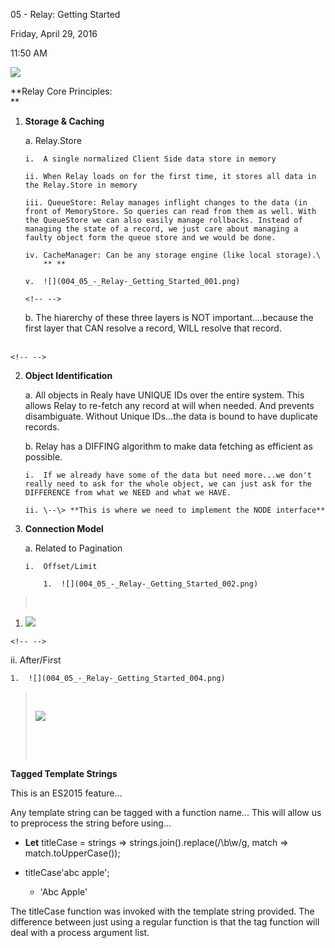 05 - Relay: Getting Started

Friday, April 29, 2016

11:50 AM

![](004_05_-_Relay-_Getting_Started_000.png)

**Relay Core Principles:\
** 

1.  **Storage & Caching**

    a.  Relay.Store

        i.  A single normalized Client Side data store in memory

        ii. When Relay loads on for the first time, it stores all data in the Relay.Store in memory

        iii. QueueStore: Relay manages inflight changes to the data (in front of MemoryStore. So queries can read from them as well. With the QueueStore we can also easily manage rollbacks. Instead of managing the state of a record, we just care about managing a faulty object form the queue store and we would be done.

        iv. CacheManager: Can be any storage engine (like local storage).\
            ** **

        v.  ![](004_05_-_Relay-_Getting_Started_001.png)

    ```{=html}
    <!-- -->
    ```
    b.  The hiarerchy of these three layers is NOT important....because the first layer that CAN resolve a record, WILL resolve that record.\
         

```{=html}
<!-- -->
```
2.  **Object Identification**

    a.  All objects in Realy have UNIQUE IDs over the entire system. This allows Relay to re-fetch any record at will when needed. And prevents disambiguate. Without Unique IDs...the data is bound to have duplicate records.

    b.  Relay has a DIFFING algorithm to make data fetching as efficient as possible.

        i.  If we already have some of the data but need more...we don't really need to ask for the whole object, we can just ask for the DIFFERENCE from what we NEED and what we HAVE.

        ii. \--\> **This is where we need to implement the NODE interface**

3.  **Connection Model**

    a.  Related to Pagination

        i.  Offset/Limit

            1.  ![](004_05_-_Relay-_Getting_Started_002.png)

>  

1.  ![](004_05_-_Relay-_Getting_Started_003.png)

```{=html}
<!-- -->
```
ii. After/First

    1.  ![](004_05_-_Relay-_Getting_Started_004.png)

>  
>
> ![](004_05_-_Relay-_Getting_Started_005.png)
>
>  
>
>  

**Tagged Template Strings**

This is an ES2015 feature...

Any template string can be tagged with a function name... This will allow us to preprocess the string before using...

-   **Let** titleCase = strings =\> strings.join().replace(/\\b\\w/g, match =\> match.toUpperCase());

-   titleCase\'abc apple\';

    -   \'Abc Apple\'

The titleCase function was invoked with the template string provided. The difference between just using a regular function is that the tag function will deal with a process argument list.

